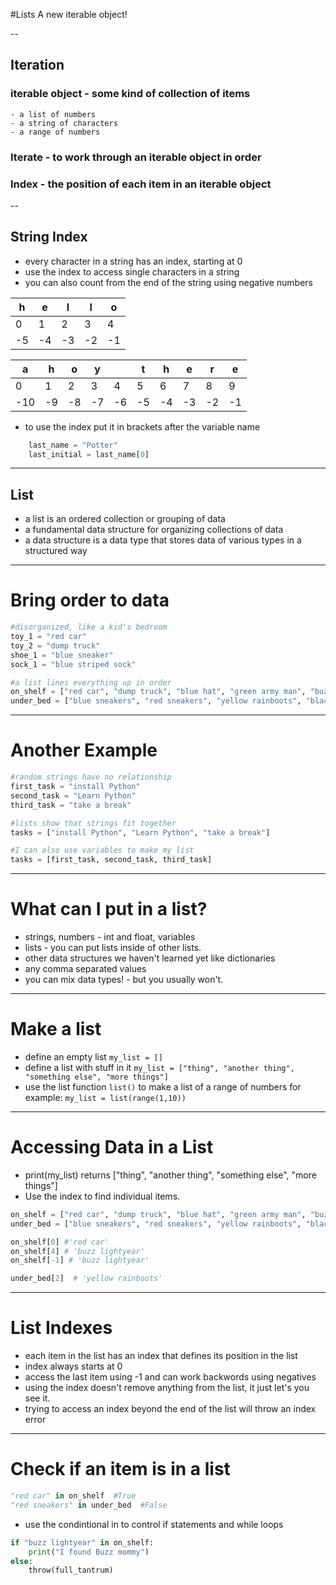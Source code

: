 #Lists
A new iterable object!


--

## Iteration
### iterable object - some kind of collection of items
    - a list of numbers
    - a string of characters
    - a range of numbers

### Iterate - to work through an iterable object in order

### Index - the position of each item in an iterable object


--

## String Index
- every character in a string has an index, starting at 0
- use the index to access single characters in a string
- you can also count from the end of the string using negative numbers

 h | e | l | l | o 
 --- | --- | --- | --- | ---
 0 | 1 | 2 | 3 | 4 
 -5 | -4 | -3 | -2 | -1 

 a | h | o | y |  | t | h | e | r | e 
 --- | --- | --- | --- | --- | --- | --- | --- | --- | ---
 0 | 1 | 2 | 3 | 4 | 5 | 6 | 7 | 8 | 9 
 -10 | -9 | -8 | -7 | -6 | -5 | -4 | -3 | -2 | -1 

- to use the index put it in brackets after the variable name

```python
    last_name = "Potter"
    last_initial = last_name[0]
```

---

## List
- a list is an ordered collection or grouping of data
- a fundamental data structure for organizing collections of data
- a data structure is a data type that stores data of various types in a structured way


---

# Bring order to data
```python
#disorganized, like a kid's bedroom
toy_1 = "red car"
toy_2 = "dump truck"
shoe_1 = "blue sneaker"
sock_1 = "blue striped sock"

#a list lines everything up in order
on_shelf = ["red car", "dump truck", "blue hat", "green army man", "buzz lightyear"]
under_bed = ["blue sneakers", "red sneakers", "yellow rainboots", "black pinchy shoes"]
```


---

# Another Example
```python
#random strings have no relationship
first_task = "install Python"
second_task = "Learn Python"
third_task = "take a break"

#lists show that strings fit together
tasks = ["install Python", "Learn Python", "take a break"]

#I can also use variables to make my list
tasks = [first_task, second_task, third_task]
```


---

# What can I put in a list?
- strings, numbers - int and float, variables
- lists - you can put lists inside of other lists.
- other data structures we haven't learned yet like dictionaries
- any comma separated values
- you can mix data types! - but you usually won't.


---

# Make a list
- define an empty list ```my_list = []```
- define a list with stuff in it ```my_list = ["thing", "another thing", "something else", "more things"]```
- use the list function ```list()``` to make a list of a range of numbers
for example:
```my_list = list(range(1,10))```


---

# Accessing Data in a List
- print(my_list) returns ["thing", "another thing", "something else", "more things"]
- Use the index to find individual items.

```python
on_shelf = ["red car", "dump truck", "blue hat", "green army man", "buzz lightyear"]
under_bed = ["blue sneakers", "red sneakers", "yellow rainboots", "black pinchy shoes"]

on_shelf[0] #'red car'
on_shelf[4] # 'buzz lightyear'
on_shelf[-1] # 'buzz lightyear'

under_bed[2]  # 'yellow rainboots'
```


---

# List Indexes
- each item in the list has an index that defines its position in the list
- index always starts at 0
- access the last item using -1 and can work backwords using negatives
- using the index doesn't remove anything from the list, it just let's you see it.
- trying to access an index beyond the end of the list will throw an index error


---

# Check if an item is in a list
```python
"red car" in on_shelf  #True
"red sneakers" in under_bed  #False
```
- use the condintional in to control if statements and while loops

```python
if "buzz lightyear" in on_shelf:
    print("I found Buzz mommy")
else:
    throw(full_tantrum)
```
